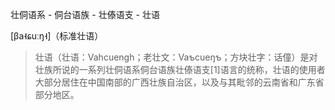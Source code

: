 壮侗语系 - 侗台语族 - 壮傣语支 - 壮语

[βa˧ɕuːŋ˧]（标准壮语）

> 壮语（壮语：Vahcuengh；老壮文：Vaƅcueŋƅ；方块壮字：话僮）是对壮族所说的一系列壮侗语系侗台语族壮傣语支[1]语言的统称，壮语的使用者大部分居住在中国南部的广西壮族自治区，以及与其毗邻的云南省和广东省部分地区。